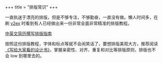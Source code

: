 +++
title = "排版常识"
+++

一直执迷于漂亮的排版，但是不够专注，不够勤奋，一直没有做。懒人时间多，在刷 [v2ex](https://www.v2ex.com/t/303896) 时看到有人已经做出来一份非常全面非常精准的排版教程。

[中英文简历撰写排版指南](http://ppresume.com/notes/guide-zh.html)

按照这份排版教程，字体和标点等就不会闹笑话了，要想排版美观大方，推荐阅读[《写给大家看的设计书》](https://book.douban.com/subject/3323633/)，掌握亲密性、对齐、重复和对比等排版原则，排版也不会 low 到哪里去的。
